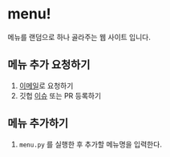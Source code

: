 # menu!

메뉴를 랜덤으로 하나 골라주는 웹 사이트 입니다.

## 메뉴 추가 요청하기

1. [이메일](mailto:chick_0@ch1ck.xyz)로 요청하기
2. 깃헙 [이슈](https://github.com/chick0/menu/issues/new?assignees=chick0&labels=&template=menu.md&title=%EB%A9%94%EB%89%B4+%EC%B6%94%EA%B0%80+%EC%9A%94%EC%B2%AD) 또는 PR 등록하기

## 메뉴 추가하기

1. `menu.py` 를 실행한 후 추가할 메뉴명을 입력한다.
